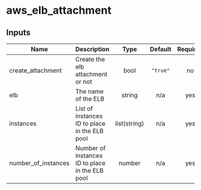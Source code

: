 # aws_elb_attachment

<!-- BEGINNING OF PRE-COMMIT-TERRAFORM DOCS HOOK -->
## Inputs

| Name | Description | Type | Default | Required |
|------|-------------|:----:|:-----:|:-----:|
| create\_attachment | Create the elb attachment or not | bool | `"true"` | no |
| elb | The name of the ELB | string | n/a | yes |
| instances | List of instances ID to place in the ELB pool | list(string) | n/a | yes |
| number\_of\_instances | Number of instances ID to place in the ELB pool | number | n/a | yes |

<!-- END OF PRE-COMMIT-TERRAFORM DOCS HOOK -->
